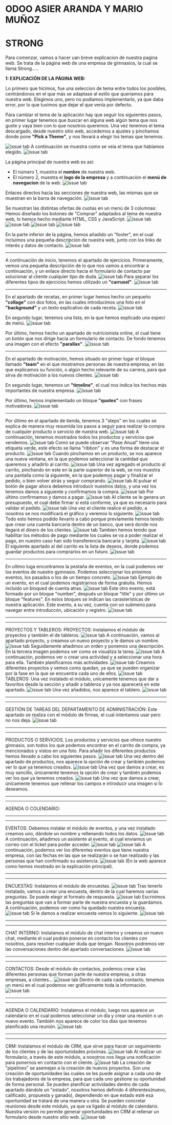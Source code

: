 # ODOO ASIER ARANDA Y MARIO MUÑOZ

# **STRONG**

Para comenzar, vamos a hacer uan breve explicacion de nuestra pagina web.
Se trata de la página web de una empresa de gimnasios, la cual se llama Strong.....

**1: EXPLICACIÓN DE LA PÁGINA WEB:**

Lo primero que hicimos, fue una seleccion de tema entre todos los posibles, centrándonos en el que más se adaptase al estilo que queríamos para nuestra web. Elegimos uno, pero no podíamos implementarlo, ya que daba error, por lo que tuvimos que dejar el que venía por defecto.


Para cambiar el tema de la aplicación hay que seguir los siguientes pasos, en primer lugar tenemos que buscar en alguna web algún tema que nos guste y vaya bien con lo que nosotros queremos.
Una vez tenemos el tema descargado, desde nuestro sitio web, accedemos a ajustes y pinchamos donde pone **"Pick a Theme"**, y nos llevará a elegir los temas que tenemos.

![issue tab](img/tema1.png)
A continuación se muestra como se veía el tema que habíamos elegido.
![issue tab](img/tema2.png)



La página principal de nuestra web es asi:
* El número 1, muestra el **nombre** de nuestra web.
* El número 2, muestra el **logo de la empresa** y a continuación el **menú de navegacion** de la web.
![issue tab](img/1.png)

Enlaces directos hacia las secciones de nuestra web, las mismas que se muestran en la barra de navegación.
![issue tab](img/2.png)

Se muestran las distintas ofertas de cuotas en un menú de 3 columnas:
Hemos diseñado los botones de "Comprar" adaptados al tema de nuestra web, lo hemos hecho mediante HTML, CSS y JavaScript.
![issue tab](img/3.png)
![issue tab](img/4.png)
![issue tab](img/5.png)
![issue tab](img/6.png)

En la parte inferior de la página, hemos añadido un "footer", en el cual incluimos una pequeña descripción de nuestra web, junto con los links de interés y datos de contacto.
![issue tab](img/7.png)

_________________________

A continuación de inicio, tenemos el apartado de ejercicios.
Primeramente, vemos una pequeña descripción de lo que nos vamos a encontrar a continuación, y un enlace directo hacia el formulario de contacto par solucionar al cliente cualquier tipo de duda.
![issue tab](img/8.png)
Para separar los diferentes tipos de ejercicios hemos utilizado un **"carrusel"**.
![issue tab](img/9.png)
_________________________

En el apartado de recetas, en primer lugar hemos hecho un pequeño **"collage"** con dos fotos, en las cuales introducimos una foto en el **"background"** y un texto explicativo de cada receta.
![issue tab](img/10.png)


En segundo lugar, tenemos una lista, en la que hemos explicado una especi de menú.
![issue tab](img/11.png)

Por último, hemos hecho un apartado de nutricionista online, el cual tiene un botón que nos dirige hacia un formulario de contacto.
De fondo tenemos una imagen con el efecto **"parallax"**.
![issue tab](img/12.png)
_________________________

En el apartado de motivación, hemos situado en primer lugar el bloque llamado **"team"** en el que mostramos personas de nuestra empresa, en las que explicamos su función, o algún hecho relevante de su carrera, para que sirva de motivación a los nuevos clientes.
![issue tab](img/13.png)

En segundo lugar, tenemos un **"timeline"**, el cual nos indica los hechos más importantes de nuestra empresa.
![issue tab](img/14.png)

Por último, hemos implementado un bloque **"quotes"** con frases motivadoras.
![issue tab](img/15.png)
_________________________

Por último en el apartado de tienda, tenemos 3 "steps" en los cuales se explica de manera muy resumida los pasos a seguir para realizar la compra de cualquier producto o servicio de nuestra web.
![issue tab](img/16.png)
A continuación, tenemos mostrados todos los productos y servicios que vendemos.
![issue tab](img/17.png)
Como se puede observar "Pase Anual" tiene una etiqueta verde, este efecto se llama "ribbon" y es una forma de destacar el producto.
![issue tab](img/18.png)
Cuando pinchamos en un producto, se nos aparece una nueva ventana, en la que podemos seleccionar la cantidad que queremos y añadirlo al carrito.
![issue tab](img/19.png)
Una vez agregado el producto al carrito, pinchando en este en la parte superior de la web, se nos muestra una pantalla como la siguiente, en la que podemos pagar y finalizar el pedido, o bien volver atrás y seguir comprando.
![issue tab](img/20.png)
Al pulsar el botón de pagar ahora debemos introducir nuestros datos, y una vez los tenemos damos a siguiente y confirmamos la compra.
![issue tab](img/20_1.png)
Por último confirmamos y damos a pagar.
![issue tab](img/20_2.png)
Al cliente se le genera un presupuesto, el cual debe firmar si está conforme, ya que es necesario para validar el pedido.
![issue tab](img/20_3.png)
Una vez el cliente realice el pedido, a nosotros se nos modificará el gráfico y veremos lo siguiente.
![issue tab](img/20_4.png) 
Todo esto hemos podido llevarlo a cabo porque previamente hemos tenido que crear una cuenta bancaria dentro de un banco, que será donde nos llegará el dinero de los clientes.
![issue tab](img/20_5.png)
Tambien hemos tenido que habilitar los métodos de pago mediante los cuales se va a poder realizar el pago, en nuestro caso han sido transferencia bancaria y tarjeta.
![issue tab](img/20_6.png)
El siguiente apartado al del carrito es la lista de deseos, donde podemos guardar productos para comprarlos en un futuro.
![issue tab](img/21.png)
_____________________________
En ultimo luga encontramos la pestaña de eventos, en la cual podemos ver los eventos de nuestro gymnasio.
Podemos seleccionar los próximos eventos, los pasados o los de un tiempo concreto.
![issue tab](img/22.png)
Ejemplo de un evento, en el cual podemos registrarnos de forma gratuita.
Hemos incluido un bloqued de cuenta atras.
![issue tab](img/23.png)
Este otro evento, está formado por un bloque "number", después un bloque "title" y por último un bloque "features".
En estos bloques se indican las carasterísticas de nuestra aplicación.
Este evento, a su vez, cuenta con un submenú para navegar entre introduccón, ubicación y registro.
![issue tab](img/24.png)
_____________________________
_____________________________
PROYECTOS Y TABLEROS:
PROYECTOS:
Instalamos el módulo de proyectos y también el de tableros.
![issue tab](img/25.png)
A continuación, vamos al apartado proyecto, y creamos un nuevo proyecto y le damos un nombre.
![issue tab](img/26.png)
Seguidamente añadimos un orden y ponemos una descripción. En la tercera imagen podemos ver como se visualiza la tarea.
![issue tab](img/27.png)
A continuación, podemos ver o crear una actividad y a seleccionar una hora para ella. También planificamos más actividades.
![issue tab](img/28.png)
Creamos diferentes proyectos y vemos como quedan, ya que se pueden organizar por la fase en la que se encuentra cada uno de ellos.
![issue tab](img/29.png)
TABLEROS:
Una vez instalado el módulo, unicamente tenemos que dar a favoritos desde la sección y añadir a tableros y ya nos aparecerá en este apartado.
![issue tab](img/30.png)
Una vez añadidos, nos aparece el tablero.
![issue tab](img/31.png)
_____________________________
_____________________________
GESTIÓN DE TAREAS DEL DEPARTAMENTO DE ADMINISTRACIÓN:
Este apartado se realiza con el módulo de firmas, el cual intentamos usar pero no nos deja.
![issue tab](img/32.png)
_____________________________
_____________________________
PRODUCTOS O SERVICIOS.
Los productos y servicios que ofrece nuestro gimnasio, son todos los que podemos encontrar en el carrito de compra, ya mencionados y vistos en una foto.
Para añadir los diferentes productos hemos llevado a cabo los siguientes pasos.
![issue tab](img/33.png)
Una vez dentro del apartado de productos, nos aparece la opción de crear y también podemos ver lo que ya tenemos creados.
![issue tab](img/34.png)
Una vez que damos a crear, es muy sencillo, únicamente tenemos la opción de crear y también podemos ver los que ya tenemos creados.
![issue tab](img/35.png)
Una vez que damos a crear, únicamente tenemos que rellenar los campos e introducir una imagen si lo deseamos.
_____________________________
_____________________________
AGENDA O COLENDARIO:

_____________________________
_____________________________
EVENTOS:
Debemos instalar el módulo de eventos, y una vez instalado creamos uno, dándole un nombre y rellenando todos los datos.
![issue tab](img/36.png)
A continuación, añadimos un asistente al evento, al cual enviamos un correo con el ticket para poder acceder.
![issue tab](img/37.png)
![issue tab](img/38.png)
A continuación, podemos ver los diferentes eventos que tiene nuestra empresa, con las fechas en las que se realizarán o se han realizado y las personas que han confirmado su asistencia.
![issue tab](img/38_1.png)
(En la web aparece como hemos mostrado en la explicación principal).
_____________________________
_____________________________
ENCUESTAS:
Instalamos el módulo de encuestas.
![issue tab](img/39.png)
Tras tenerlo instalado, vamos a crear una encuesta, dentro de la cual haremos varias preguntas.
Se puede elegir el formato de respuesta.
![issue tab](img/40.png)
Escrinimos las preguntas que van a formar parte de nuestra encuesta y la guardamos.
A continuación, podemos ver como ha quedado nuestra encuesta.
![issue tab](img/41.png)
Si le damos a realizar encuesta vemos lo siguiente.
![issue tab](img/42.png)
_____________________________
_____________________________
CHAT INTERNO:
Instalamos el módulo de chat interno y creamos un nuevo chat, mediante el cual podrán ponerse en contacto los clientes con nosotros, para resolver cualquier duda que tengan.
Nosotros podremos ver las conversaciones dentro del apartado conversaciones.
![issue tab](img/43.png)
_____________________________
_____________________________
CONTACTOS:
Desde el módulo de contactos, podemos crear a las diferentes personas que forman parte de nuestra empresa, a otras empresas, a clientes...
![issue tab](img/44.png)
Dentro de cada cada contacto, tenemos un menú en el cual podemos ver gráficamente toda la información.
![issue tab](img/45.png)
_____________________________
_____________________________
AGENDA O CALENDARIO:
Instalamos el módulo, luego nos aparece un calendario en el cual podemos seleccionar un día y crear una reunión o un nuevo evento.
También nos aparece de color los días que tenemos planificado una reunión.
![issue tab](img/46.png)
_____________________________
_____________________________
CRM:
Instalamos el módulo de CRM, que sirve para hacer un seguimiento de los clientes y de las oportunidades próximas.
![issue tab](img/47.png)
Al realizar un formulario, a través de este módulo, a nosotros nos llega una notificación para ponernos en contacto con el cliente.
![issue tab](img/48.png)
La creación de "pipelines" se asemejan a la creación de nuevos proyectos. Son una creación de oportunidades las cuales se les puede asignar a cada uno de los trabajadores de la empresa, para que cada uno gestione su oportunidad de forma personal.
Se pueden planificar actividades dentro de cada apartado dándole un "estado", nosotros hemos definido 4 diferentes(nuevo, calificado, propuesta y ganado), dependiendo en que estado esté esa oportunidad se tratará de una manera u otra.
Se pueden concretar reuniones desde este módulo, ya que va ligado al módulo de calendario.
Nuestra versión no permite generar oportunidades en CRM al rellenar un formulario desde nuestro sitio web.
![issue tab](img/49.png)




